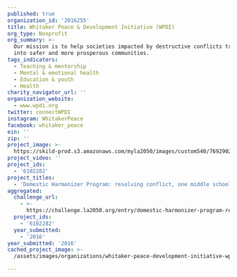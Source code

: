 ```yaml
---
published: true
organization_id: '2016255'
title: Whitaker Peace & Development Initiative (WPDI)
org_type: Nonprofit
org_summary: >-
  Our mission is to help societies impacted by destructive conflicts transform
  into safer and more prosperous communities.
tags_indicators:
  - Teaching & mentorship
  - Mental & emotional health
  - Education & youth
  - Health
charity_navigator_url: ''
organization_website:
  - www.wpdi.org
twitter: connectWPDI
instagram: WhitakerPeace
facebook: whitaker_peace
ein: ''
zip: ''
project_image: >-
  https://skild-prod.s3.amazonaws.com/myla2050/images/custom540/7692902065741-team91.png
project_video: ''
project_ids:
  - '6102282'
project_titles:
  - 'Domestic Harmonizer Program: resolving conflict, one middle school at a time'
aggregated:
  challenge_url:
    - >-
      https://challenge.la2050.org/entry/domestic-harmonizer-program-resolving-conflict-one-middle-school-at-a-time
  project_ids:
    - '6102282'
  year_submitted:
    - '2016'
year_submitted: '2016'
cached_project_image: >-
  /assets/images/organizations/whitaker-peace-development-initiative-wpdi/skild-prod.s3.amazonaws.com/myla2050/images/custom540/7692902065741-team91.png

---
```

